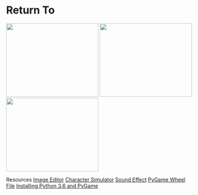 # Return To

<img src = "https://github.com/ijeon0839/Return-To/blob/master/returnto/Game%20Plan/Capture1.PNG" width = "250" height = "200">
<img src = "https://github.com/ijeon0839/Return-To/blob/master/returnto/Game%20Plan/Capture2.PNG" width = "250" height = "200">
<img src = "https://github.com/ijeon0839/Return-To/blob/master/returnto/Game%20Plan/Capture3.PNG" width = "250" height = "200">




Resources
<a href="pixlr.com/editor/">Image Editor</a>
<a href="www.maplesimulator.com/programs/bannedstory">Character Simulator</a>
<a href="https://www.freesound.org/people/Kastenfrosch/packs/10069/">Sound Effect</a>
<a href="http://www.lfd.uci.edu/~gohlke/pythonlibs/#pygame/">PyGame Wheel File</a>
<a href="https://youtu.be/_GikMdhAhv0/">Installing Python 3.6 and PyGame</a>
